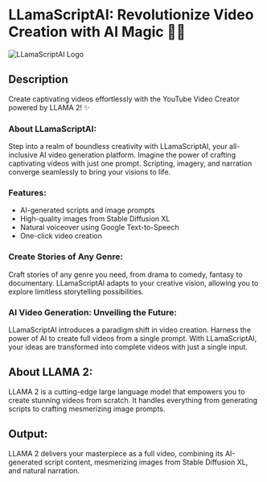 
# LLamaScriptAI: Revolutionize Video Creation with AI Magic 🦙🎥

![LLamaScriptAI Logo](https://lh3.googleusercontent.com/pw/AIL4fc9pIvq86zbFtz-Std1u4vGqhDyuhtuI65veKSgO4wmapNcl8at-CsU17fE5k1r23r7fy0hGJaXmT3NzFBOtMLMAxmSXrHkhXYQTuidenkOvpEX-4xfjkXdFfH_onJN_oCrjewuF4ESF7HcKJx-FFRuk9J52pQrM51W3SGQIj2ISBpJzyYOZvPa-4w3AEjjNpyz92oeOeLSexdEDsARST90M3WkreLUFEfGvZRowJv7qq-Q5lxOnwImxbZ_CAOoW9eXWqhwx-TJUAyHEveyhTd9l2iGfnjwLMyM1R73F-3pytQsO-bdNJexztNb4UWS51qFsyyHmVAjJ4fe3B43ps-6QKD85VALWIj_JsiH55ddIWRiKB5FeKrOkYepAIFyncKNvFQPsexyAhNSk4UfWSgVLVTvVF6qF2cVBoxA2qwowu1wP5_z4ZVRO1KaUOjon88iBcMqu-UtT7qX25OHF0V2wM-cQTTVDCivyY-Gj9SkBqT6S-J_sQUyH091ecgDh39fCwiwtQwQu2ha1ZQ9YXXXgjAAR2U4xVKTp1g5nMAMXquM89lMjBkwRIKH351sZQbiHwiNHWctNsKrnBsKUU1zj2573_zHyAI9lr_qF7yfgdt-bVTYd8a9aRRCDkg5QEhipk8tVveNouVl4jwg5TBWwzxX6yl5_rD7mqytzQMtnPdgKWLbFpanSVwMV8WqklNVuxb92PNMkrXbesvBkgAt-ySBXyytnoiLxslV6R8C8N6qc2DZIfGN1KNo98mglltrQNTrWgOm93Me9Kom9R9x-jtWztku3KKiS1ixcB0n-Y-K_wbU_hCms6Sydc7qWg9OGVPfTnoiWZQLAsc3KcrPl1-0P9eww6KBKOASyKef3A8k6k-4Vdkm69nZncpXyx46mZbiKVzUauYjJgHALGbwO6readodYKRBBskdk9Lyl4D6E-P5qmNG-sKGMcxUDbnNg7wmQAlAbOEE_Gxm_9c99M_t8Jq5onhKJDmESs5l6e0wOqRXZNpODSF25aOBHvVE=w1344-h768-s-no?authuser=0 "LLamaScriptAI")

## Description

Create captivating videos effortlessly with the YouTube Video Creator powered by LLAMA 2! ✨

### About LLamaScriptAI:

Step into a realm of boundless creativity with LLamaScriptAI, your all-inclusive AI video generation platform. Imagine the power of crafting captivating videos with just one prompt. Scripting, imagery, and narration converge seamlessly to bring your visions to life.

### Features:

- AI-generated scripts and image prompts
- High-quality images from Stable Diffusion XL
- Natural voiceover using Google Text-to-Speech
- One-click video creation

### Create Stories of Any Genre:

Craft stories of any genre you need, from drama to comedy, fantasy to documentary. LLamaScriptAI adapts to your creative vision, allowing you to explore limitless storytelling possibilities.

### AI Video Generation: Unveiling the Future:

LLamaScriptAI introduces a paradigm shift in video creation. Harness the power of AI to create full videos from a single prompt. With LLamaScriptAI, your ideas are transformed into complete videos with just a single input.

## About LLAMA 2:

LLAMA 2 is a cutting-edge large language model that empowers you to create stunning videos from scratch. It handles everything from generating scripts to crafting mesmerizing image prompts.

## Output:

LLAMA 2 delivers your masterpiece as a full video, combining its AI-generated script content, mesmerizing images from Stable Diffusion XL, and natural narration.

